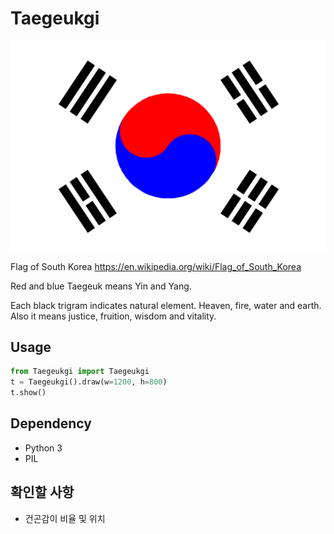 # Taegeukgi

![](result.png)

Flag of South Korea
https://en.wikipedia.org/wiki/Flag_of_South_Korea

Red and blue Taegeuk means Yin and Yang.

Each black trigram indicates natural element. Heaven, fire, water and earth. Also it means justice, fruition, wisdom and vitality.

## Usage

```python
from Taegeukgi import Taegeukgi
t = Taegeukgi().draw(w=1200, h=800)
t.show()
```

## Dependency

- Python 3
- PIL

## 확인할 사항

- 건곤감이 비율 및 위치
